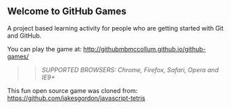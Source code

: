 ## Welcome to GitHub Games

A project based learning activity for people who are getting started with Git and GitHub.

You can play the game at: http://githubmbmccollum.github.io/github-games/

>> _*SUPPORTED BROWSERS*: Chrome, Firefox, Safari, Opera and IE9+_

This fun open source game was cloned from: https://github.com/jakesgordon/javascript-tetris
